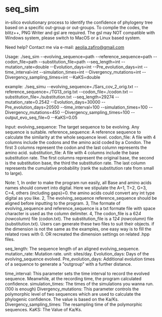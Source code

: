 # seq_sim
in-silico evolutionary process to identify the confidence of phylogeny tree based on a specific out-group or out-groups. 
To complie the codes, the blitz++, PNG Writer and gsl are required. The gsl may NOT compatible with Windows system, please switch to MacOS or a Linux based system.

Need help? Contact me via e-mail: aeolia.zafiro@gmail.com

Usage:
./seq_sim --evolving_sequence=path --reference_sequence=path --codon_file=path --substitution_file=path --seq_length=int --mutation_rate=double --Evolution_days=int --Pre_evolution_days=int --time_interval=int --simulation_times=int --Divergency_mutations=int --Divergency_sampling_times=int --KaKS=double

example:
./seq_simu --evolving_sequence=./Sars_cov_2_orig.txt --reference_sequence=./TG13_orig.txt --codon_file=./codon.txt --substitution_file=./substitution.txt --seq_length=29274 --mutation_rate=0.2542 --Evolution_days=30000 --Pre_evolution_days=20500 --time_interval=100 --simulation_times=100 --Divergency_mutations=450 --Divergency_sampling_times=100 --output_evo_seq_file=0 --KaKS=0.05
  
  Input:
  evolving_sequence: The target sequence to be evolving. Any sequence is suitable. 
  reference_sequence: A reference sequence to calculate the similarity at the whole sequence level.
  codon_file: A file with 4 columns include the codons and the amino acid coded by a Condon. The first 3 columns represent the codon and the last column represents the amino acid.
  substitution_file: A file with 4 columns include the base substitution rate.  The first columns represent the original base, the second is the substitution base, the third the substitution rate. The last column represents the cumulative probability (rank the substitution rate from small to large). 
  
  Note: 1, In order to make the program run easily, all Base and amino acids names should convert into digital. Here we stipulate the A=1, T=2, G=3, C=4, others (including gaps)=0. the amino acids could convert any int type digital as you like.
        2, The evolving_sequence reference_sequence should be aligned before inputting to the program.
        3, The formate of evolving_sequence and reference_sequence is a txt formate file with space character is used as the column delimiter.
        4, The codon_file is a 62*4 (row*column) file (codon.txt). The substitution_file is a 12*4 (row*column) file (substitution.txt). Users can generate these two files to suit their objects. if the dimension is not the same as the examples, one easy way is to fill the related rows with 0. OR recreated the dimension settings on related .hpp files.
        
  
  seq_length: The sequence length of an aligned evolving_sequence.
  mutation_rate: Mutation rate. unit: sites/day.
  Evolution_days: Days of the evolving_sequence evolved.
  Pre_evolution_days: Additional evolution times of a sequence to generate a "outgroup" with a further distance.
  
  time_interval: This parameter sets the time interval to record the evolved sequence. Meanwhile, at the recording time, the program calculated confidence.
  simulation_times: The times of the simulations you wanna run.(100 is enough) 
  Divergency_mutations: This parameter controls the polymorphic level of two sequences which are used to calculate the phylogenic confidence. The value is based on the Ka/Ks.
  Divergency_sampling_times: The resampling time of the polymorphic sequences.
  KaKS: The Value of Ka/Ks.
  
  
